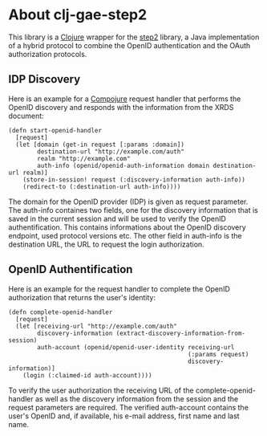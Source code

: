 About clj-gae-step2
===================

This library is a [Clojure](http://clojure.org) wrapper for the
[step2](http://code.google.com/p/step2) library, a Java implementation
of a hybrid protocol to combine the OpenID authentication and the
OAuth authorization protocols.


IDP Discovery
-------------

Here is an example for a [Compojure](http://compojure.org) request
handler that performs the OpenID discovery and responds with the
information from the XRDS document:

    (defn start-openid-handler
      [request]
      (let [domain (get-in request [:params :domain])
            destination-url "http://example.com/auth"
            realm "http://example.com"
            auth-info (openid/openid-auth-information domain destination-url realm)]
        (store-in-session! request (:discovery-information auth-info))
        (redirect-to (:destination-url auth-info))))

The domain for the OpenID provider (IDP) is given as request
parameter. The auth-info containes two fields, one for the discovery
information that is saved in the current session and will be used to
verify the OpenID authentification. This contains informations about the
OpenID discovery endpoint, used protocol versions etc. The other field
in auth-info is the destination URL, the URL to request the login
authorization.


OpenID Authentification
-----------------------

Here is an example for the request handler to complete the OpenID
authorization that returns the user's identity:

    (defn complete-openid-handler
      [request]
      (let [receiving-url "http://example.com/auth"
            discovery-information (extract-discovery-information-from-session)
            auth-account (openid/openid-user-identity receiving-url
                                                      (:params request)
                                                      discovery-information)]
        (login (:claimed-id auth-account))))

To verify the user authorization the receiving URL of the
complete-openid-handler as well as the discovery information from
the session and the request parameters are required. The verified
auth-account contains the user's OpenID and, if available, his
e-mail address, first name and last name.
